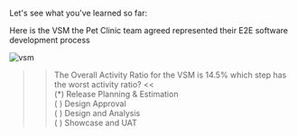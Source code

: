 Let's see what you've learned so far:  

Here is the VSM the Pet Clinic team agreed represented their E2E software development process  

![vsm](../../assets/online-devops-dojo/value-stream-mapping/valuestreammap.png)  

>> The Overall Activity Ratio for the VSM is 14.5% which step has the worst activity ratio? <<  
(*) Release Planning & Estimation  
( ) Design Approval  
( ) Design and Analysis  
( ) Showcase and UAT  
